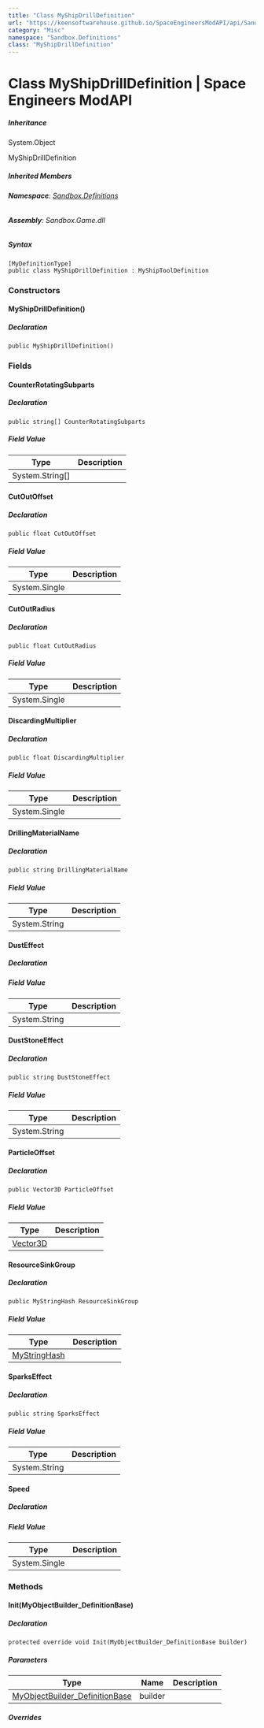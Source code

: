 ```yaml
---
title: "Class MyShipDrillDefinition"
url: "https://keensoftwarehouse.github.io/SpaceEngineersModAPI/api/Sandbox.Definitions.MyShipDrillDefinition.html"
category: "Misc"
namespace: "Sandbox.Definitions"
class: "MyShipDrillDefinition"
---
```


# Class MyShipDrillDefinition | Space Engineers ModAPI

##### Inheritance

System.Object

MyShipDrillDefinition

##### Inherited Members

###### **Namespace**: [Sandbox.Definitions](https://keensoftwarehouse.github.io/SpaceEngineersModAPI/api/Sandbox.Definitions.html)

###### **Assembly**: Sandbox.Game.dll

##### Syntax

```
[MyDefinitionType]
public class MyShipDrillDefinition : MyShipToolDefinition
```

### Constructors

#### MyShipDrillDefinition()

##### Declaration

```
public MyShipDrillDefinition()
```

### Fields

#### CounterRotatingSubparts

##### Declaration

```
public string[] CounterRotatingSubparts
```

##### Field Value

| Type | Description |
| --- | --- |
| System.String\[\] |     |

#### CutOutOffset

##### Declaration

```
public float CutOutOffset
```

##### Field Value

| Type | Description |
| --- | --- |
| System.Single |     |

#### CutOutRadius

##### Declaration

```
public float CutOutRadius
```

##### Field Value

| Type | Description |
| --- | --- |
| System.Single |     |

#### DiscardingMultiplier

##### Declaration

```
public float DiscardingMultiplier
```

##### Field Value

| Type | Description |
| --- | --- |
| System.Single |     |

#### DrillingMaterialName

##### Declaration

```
public string DrillingMaterialName
```

##### Field Value

| Type | Description |
| --- | --- |
| System.String |     |

#### DustEffect

##### Declaration

##### Field Value

| Type | Description |
| --- | --- |
| System.String |     |

#### DustStoneEffect

##### Declaration

```
public string DustStoneEffect
```

##### Field Value

| Type | Description |
| --- | --- |
| System.String |     |

#### ParticleOffset

##### Declaration

```
public Vector3D ParticleOffset
```

##### Field Value

| Type | Description |
| --- | --- |
| [Vector3D](https://keensoftwarehouse.github.io/SpaceEngineersModAPI/api/VRageMath.Vector3D.html) |     |

#### ResourceSinkGroup

##### Declaration

```
public MyStringHash ResourceSinkGroup
```

##### Field Value

| Type | Description |
| --- | --- |
| [MyStringHash](https://keensoftwarehouse.github.io/SpaceEngineersModAPI/api/VRage.Utils.MyStringHash.html) |     |

#### SparksEffect

##### Declaration

```
public string SparksEffect
```

##### Field Value

| Type | Description |
| --- | --- |
| System.String |     |

#### Speed

##### Declaration

##### Field Value

| Type | Description |
| --- | --- |
| System.Single |     |

### Methods

#### Init(MyObjectBuilder\_DefinitionBase)

##### Declaration

```
protected override void Init(MyObjectBuilder_DefinitionBase builder)
```

##### Parameters

| Type | Name | Description |
| --- | --- | --- |
| [MyObjectBuilder\_DefinitionBase](https://keensoftwarehouse.github.io/SpaceEngineersModAPI/api/VRage.Game.MyObjectBuilder_DefinitionBase.html) | builder |     |

##### Overrides